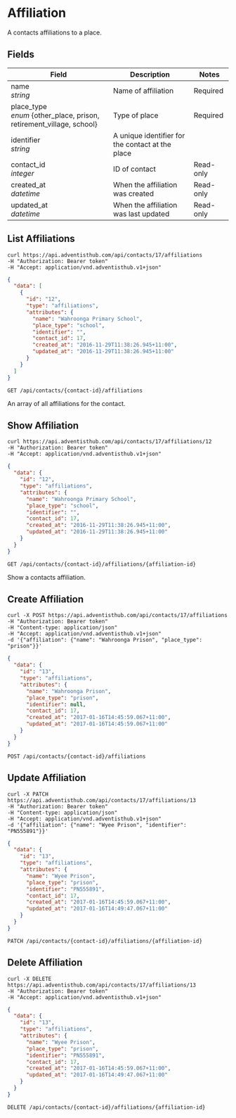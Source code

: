 # Affiliation

A contacts affiliations to a place.

## Fields

Field | Description | Notes
----- | ----------- | -----
name<br> *string* | Name of affiliation | Required
place_type<br> *enum* {other_place, prison, retirement_village, school} | Type of place | Required
identifier<br> *string* | A unique identifier for the contact at the place
contact_id<br> *integer* | ID of contact | Read-only
created_at<br> *datetime* | When the affiliation was created | Read-only
updated_at<br> *datetime* | When the affiliation was last updated | Read-only

## List Affiliations
```shell
curl https://api.adventisthub.com/api/contacts/17/affiliations
-H "Authorization: Bearer token"
-H "Accept: application/vnd.adventisthub.v1+json"
```
```json
{
  "data": [
    {
      "id": "12",
      "type": "affiliations",
      "attributes": {
        "name": "Wahroonga Primary School",
        "place_type": "school",
        "identifier": "",
        "contact_id": 17,
        "created_at": "2016-11-29T11:38:26.945+11:00",
        "updated_at": "2016-11-29T11:38:26.945+11:00"
      }
    }
  ]
}
```

`GET /api/contacts/{contact-id}/affiliations`

An array of all affiliations for the contact.

## Show Affiliation
```shell
curl https://api.adventisthub.com/api/contacts/17/affiliations/12
-H "Authorization: Bearer token"
-H "Accept: application/vnd.adventisthub.v1+json"
```
```json
{
  "data": {
    "id": "12",
    "type": "affiliations",
    "attributes": {
      "name": "Wahroonga Primary School",
      "place_type": "school",
      "identifier": "",
      "contact_id": 17,
      "created_at": "2016-11-29T11:38:26.945+11:00",
      "updated_at": "2016-11-29T11:38:26.945+11:00"
    }
  }
}
```

`GET /api/contacts/{contact-id}/affiliations/{affiliation-id}`

Show a contacts affiliation.

## Create Affiliation
```shell
curl -X POST https://api.adventisthub.com/api/contacts/17/affiliations
-H "Authorization: Bearer token"
-H "Content-type: application/json"
-H "Accept: application/vnd.adventisthub.v1+json"
-d '{"affiliation": {"name": "Wahroonga Prison", "place_type": "prison"}}'
```
```json
{
  "data": {
    "id": "13",
    "type": "affiliations",
    "attributes": {
      "name": "Wahroonga Prison",
      "place_type": "prison",
      "identifier": null,
      "contact_id": 17,
      "created_at": "2017-01-16T14:45:59.067+11:00",
      "updated_at": "2017-01-16T14:45:59.067+11:00"
    }
  }
}
```

`POST /api/contacts/{contact-id}/affiliations`

## Update Affiliation
```shell
curl -X PATCH https://api.adventisthub.com/api/contacts/17/affiliations/13
-H "Authorization: Bearer token"
-H "Content-type: application/json"
-H "Accept: application/vnd.adventisthub.v1+json"
-d '{"affiliation": {"name": "Wyee Prison", "identifier": "PN555891"}}'
```
```json
{
  "data": {
    "id": "13",
    "type": "affiliations",
    "attributes": {
      "name": "Wyee Prison",
      "place_type": "prison",
      "identifier": "PN555891",
      "contact_id": 17,
      "created_at": "2017-01-16T14:45:59.067+11:00",
      "updated_at": "2017-01-16T14:49:47.067+11:00"
    }
  }
}
```

`PATCH /api/contacts/{contact-id}/affiliations/{affiliation-id}`

## Delete Affiliation
```shell
curl -X DELETE https://api.adventisthub.com/api/contacts/17/affiliations/13
-H "Authorization: Bearer token"
-H "Accept: application/vnd.adventisthub.v1+json"
```
```json
{
  "data": {
    "id": "13",
    "type": "affiliations",
    "attributes": {
      "name": "Wyee Prison",
      "place_type": "prison",
      "identifier": "PN555891",
      "contact_id": 17,
      "created_at": "2017-01-16T14:45:59.067+11:00",
      "updated_at": "2017-01-16T14:49:47.067+11:00"
    }
  }
}
```

`DELETE /api/contacts/{contact-id}/affiliations/{affiliation-id}`